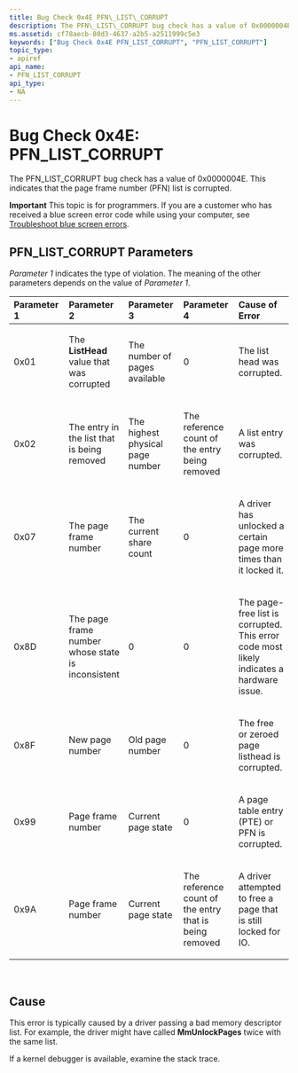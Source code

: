 ```yaml
---
title: Bug Check 0x4E PFN\_LIST\_CORRUPT
description: The PFN\_LIST\_CORRUPT bug check has a value of 0x0000004E. This indicates that the page frame number (PFN) list is corrupted.
ms.assetid: cf78aecb-80d3-4637-a2b5-a2511999c5e3
keywords: ["Bug Check 0x4E PFN_LIST_CORRUPT", "PFN_LIST_CORRUPT"]
topic_type:
- apiref
api_name:
- PFN_LIST_CORRUPT
api_type:
- NA
---
```


# Bug Check 0x4E: PFN\_LIST\_CORRUPT


The PFN\_LIST\_CORRUPT bug check has a value of 0x0000004E. This indicates that the page frame number (PFN) list is corrupted.

**Important** This topic is for programmers. If you are a customer who has received a blue screen error code while using your computer, see [Troubleshoot blue screen errors](http://windows.microsoft.com/windows-10/troubleshoot-blue-screen-errors).

## PFN\_LIST\_CORRUPT Parameters


*Parameter 1* indicates the type of violation. The meaning of the other parameters depends on the value of *Parameter 1*.

<table>
<colgroup>
<col width="20%" />
<col width="20%" />
<col width="20%" />
<col width="20%" />
<col width="20%" />
</colgroup>
<thead>
<tr class="header">
<th align="left">Parameter 1</th>
<th align="left">Parameter 2</th>
<th align="left">Parameter 3</th>
<th align="left">Parameter 4</th>
<th align="left">Cause of Error</th>
</tr>
</thead>
<tbody>
<tr class="odd">
<td align="left"><p>0x01</p></td>
<td align="left"><p>The <strong>ListHead</strong> value that was corrupted</p></td>
<td align="left"><p>The number of pages available</p></td>
<td align="left"><p>0</p></td>
<td align="left"><p>The list head was corrupted.</p></td>
</tr>
<tr class="even">
<td align="left"><p>0x02</p></td>
<td align="left"><p>The entry in the list that is being removed</p></td>
<td align="left"><p>The highest physical page number</p></td>
<td align="left"><p>The reference count of the entry being removed</p></td>
<td align="left"><p>A list entry was corrupted.</p></td>
</tr>
<tr class="odd">
<td align="left"><p>0x07</p></td>
<td align="left"><p>The page frame number</p></td>
<td align="left"><p>The current share count</p></td>
<td align="left"><p>0</p></td>
<td align="left"><p>A driver has unlocked a certain page more times than it locked it.</p></td>
</tr>
<tr class="even">
<td align="left"><p>0x8D</p></td>
<td align="left"><p>The page frame number whose state is inconsistent</p></td>
<td align="left"><p>0</p></td>
<td align="left"><p>0</p></td>
<td align="left"><p>The page-free list is corrupted. This error code most likely indicates a hardware issue.</p></td>
</tr>
<tr class="odd">
<td align="left"><p>0x8F</p></td>
<td align="left"><p>New page number</p></td>
<td align="left"><p>Old page number</p></td>
<td align="left"><p>0</p></td>
<td align="left"><p>The free or zeroed page listhead is corrupted.</p></td>
</tr>
<tr class="even">
<td align="left"><p>0x99</p></td>
<td align="left"><p>Page frame number</p></td>
<td align="left"><p>Current page state</p></td>
<td align="left"><p>0</p></td>
<td align="left"><p>A page table entry (PTE) or PFN is corrupted.</p></td>
</tr>
<tr class="odd">
<td align="left"><p>0x9A</p></td>
<td align="left"><p>Page frame number</p></td>
<td align="left"><p>Current page state</p></td>
<td align="left"><p>The reference count of the entry that is being removed</p></td>
<td align="left"><p>A driver attempted to free a page that is still locked for IO.</p></td>
</tr>
</tbody>
</table>

 

Cause
-----

This error is typically caused by a driver passing a bad memory descriptor list. For example, the driver might have called **MmUnlockPages** twice with the same list.

If a kernel debugger is available, examine the stack trace.

 

 




